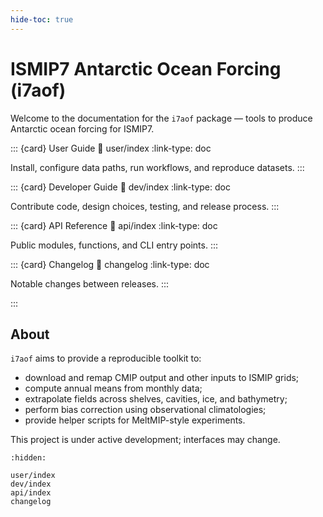 ```yaml
---
hide-toc: true
---
```


# ISMIP7 Antarctic Ocean Forcing (i7aof)

Welcome to the documentation for the `i7aof` package — tools to produce Antarctic ocean forcing for ISMIP7.

::: {card} User Guide
:link: user/index
:link-type: doc

Install, configure data paths, run workflows, and reproduce datasets.
:::

::: {card} Developer Guide
:link: dev/index
:link-type: doc

Contribute code, design choices, testing, and release process.
:::

::: {card} API Reference
:link: api/index
:link-type: doc

Public modules, functions, and CLI entry points.
:::

::: {card} Changelog
:link: changelog
:link-type: doc

Notable changes between releases.
:::

:::

## About

`i7aof` aims to provide a reproducible toolkit to:

- download and remap CMIP output and other inputs to ISMIP grids;
- compute annual means from monthly data;
- extrapolate fields across shelves, cavities, ice, and bathymetry;
- perform bias correction using observational climatologies;
- provide helper scripts for MeltMIP-style experiments.

This project is under active development; interfaces may change.

```{toctree}
:hidden:

user/index
dev/index
api/index
changelog
```
